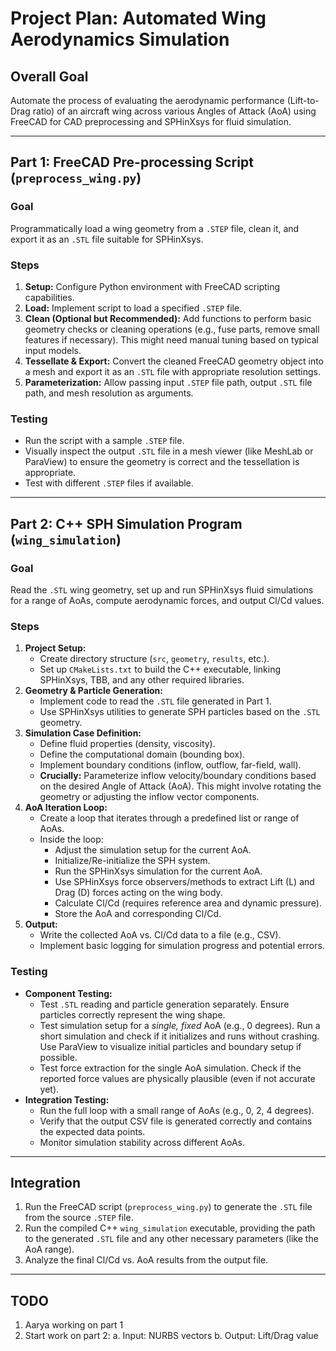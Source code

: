 # Project Plan: Automated Wing Aerodynamics Simulation

## Overall Goal

Automate the process of evaluating the aerodynamic performance (Lift-to-Drag ratio) of an aircraft wing across various Angles of Attack (AoA) using FreeCAD for CAD preprocessing and SPHinXsys for fluid simulation.

---

## Part 1: FreeCAD Pre-processing Script (`preprocess_wing.py`)

### Goal
Programmatically load a wing geometry from a `.STEP` file, clean it, and export it as an `.STL` file suitable for SPHinXsys.

### Steps
1.  **Setup:** Configure Python environment with FreeCAD scripting capabilities.
2.  **Load:** Implement script to load a specified `.STEP` file.
3.  **Clean (Optional but Recommended):** Add functions to perform basic geometry checks or cleaning operations (e.g., fuse parts, remove small features if necessary). This might need manual tuning based on typical input models.
4.  **Tessellate & Export:** Convert the cleaned FreeCAD geometry object into a mesh and export it as an `.STL` file with appropriate resolution settings.
5.  **Parameterization:** Allow passing input `.STEP` file path, output `.STL` file path, and mesh resolution as arguments.

### Testing
-   Run the script with a sample `.STEP` file.
-   Visually inspect the output `.STL` file in a mesh viewer (like MeshLab or ParaView) to ensure the geometry is correct and the tessellation is appropriate.
-   Test with different `.STEP` files if available.

---

## Part 2: C++ SPH Simulation Program (`wing_simulation`)

### Goal
Read the `.STL` wing geometry, set up and run SPHinXsys fluid simulations for a range of AoAs, compute aerodynamic forces, and output Cl/Cd values. 

### Steps
1.  **Project Setup:**
    *   Create directory structure (`src`, `geometry`, `results`, etc.).
    *   Set up `CMakeLists.txt` to build the C++ executable, linking SPHinXsys, TBB, and any other required libraries.
2.  **Geometry & Particle Generation:**
    *   Implement code to read the `.STL` file generated in Part 1.
    *   Use SPHinXsys utilities to generate SPH particles based on the `.STL` geometry.
3.  **Simulation Case Definition:**
    *   Define fluid properties (density, viscosity).
    *   Define the computational domain (bounding box).
    *   Implement boundary conditions (inflow, outflow, far-field, wall).
    *   **Crucially:** Parameterize inflow velocity/boundary conditions based on the desired Angle of Attack (AoA). This might involve rotating the geometry or adjusting the inflow vector components.
4.  **AoA Iteration Loop:**
    *   Create a loop that iterates through a predefined list or range of AoAs.
    *   Inside the loop:
        *   Adjust the simulation setup for the current AoA.
        *   Initialize/Re-initialize the SPH system.
        *   Run the SPHinXsys simulation for the current AoA.
        *   Use SPHinXsys force observers/methods to extract Lift (L) and Drag (D) forces acting on the wing body.
        *   Calculate Cl/Cd (requires reference area and dynamic pressure).
        *   Store the AoA and corresponding Cl/Cd.
5.  **Output:**
    *   Write the collected AoA vs. Cl/Cd data to a file (e.g., CSV).
    *   Implement basic logging for simulation progress and potential errors.

### Testing
-   **Component Testing:**
    *   Test `.STL` reading and particle generation separately. Ensure particles correctly represent the wing shape.
    *   Test simulation setup for a *single, fixed* AoA (e.g., 0 degrees). Run a short simulation and check if it initializes and runs without crashing. Use ParaView to visualize initial particles and boundary setup if possible.
    *   Test force extraction for the single AoA simulation. Check if the reported force values are physically plausible (even if not accurate yet).
-   **Integration Testing:**
    *   Run the full loop with a small range of AoAs (e.g., 0, 2, 4 degrees).
    *   Verify that the output CSV file is generated correctly and contains the expected data points.
    *   Monitor simulation stability across different AoAs.

---

## Integration

1.  Run the FreeCAD script (`preprocess_wing.py`) to generate the `.STL` file from the source `.STEP` file.
2.  Run the compiled C++ `wing_simulation` executable, providing the path to the generated `.STL` file and any other necessary parameters (like the AoA range).
3.  Analyze the final Cl/Cd vs. AoA results from the output file.

--- 


## TODO

1. Aarya working on part 1
2. Start work on part 2:
    a. Input: NURBS vectors
    b. Output: Lift/Drag value